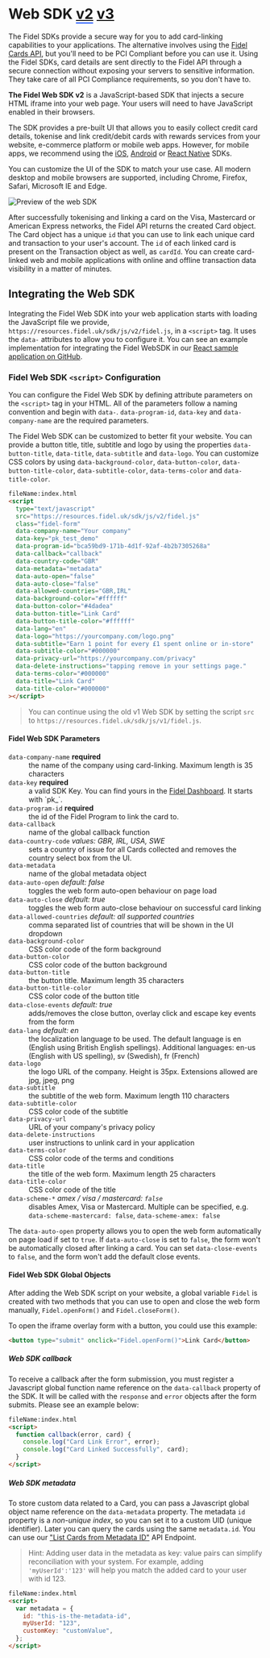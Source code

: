 # Web SDK <a style="border-bottom: 2px solid #0048ff;" class="improve-docs" href="/select/sdks/web/v2">v2</a> <a style="margin-right: auto; color: #111;" class="improve-docs" href="/select/sdks/web/v3">v3</a>

The Fidel SDKs provide a secure way for you to add card-linking capabilities to your applications. The alternative involves using the [Fidel Cards API](https://reference.fidel.uk/reference/create-card), but you'll need to be PCI Compliant before you can use it. Using the Fidel SDKs, card details are sent directly to the Fidel API through a secure connection without exposing your servers to sensitive information. They take care of all PCI Compliance requirements, so you don't have to.

**The Fidel Web SDK v2** is a JavaScript-based SDK that injects a secure HTML iframe into your web page. Your users will need to have JavaScript enabled in their browsers.

The SDK provides a pre-built UI that allows you to easily collect credit card details, tokenise and link credit/debit cards with rewards services from your website, e-commerce platform or mobile web apps. However, for mobile apps, we recommend using the [iOS](/select/sdks/ios/guide-v2), [Android](/select/sdks/android/guide-v2) or [React Native](/select/sdks/react-native/guide-v2) SDKs.

You can customize the UI of the SDK to match your use case. All modern desktop and mobile browsers are supported, including Chrome, Firefox, Safari, Microsoft IE and Edge.

<img src="https://docs.fidel.uk/assets/images/sdk_web.png" srcset="https://docs.fidel.uk/assets/images/sdk_web.png, https://docs.fidel.uk/assets/images/sdk_web@2x.png 2x" alt="Preview of the web SDK" />

After successfully tokenising and linking a card on the Visa, Mastercard or American Express networks, the Fidel API returns the created Card object. The Card object has a unique `id` that you can use to link each unique card and transaction to your user's account. The `id` of each linked card is present on the Transaction object as well, as `cardId`. You can create card-linked web and mobile applications with online and offline transaction data visibility in a matter of minutes.

## Integrating the Web SDK

Integrating the Fidel Web SDK into your web application starts with loading the JavaScript file we provide, `https://resources.fidel.uk/sdk/js/v2/fidel.js`, in a `<script>` tag. It uses the `data-` attributes to allow you to configure it. You can see an example implementation for integrating the Fidel WebSDK in our [React sample application on GitHub](https://github.com/FidelLimited/fidel-api-sample-app/blob/main/src/components/CreateTransaction.js#L11-L30).

### Fidel Web SDK `<script>` Configuration

You can configure the Fidel Web SDK by defining attribute parameters on the `<script>` tag in your HTML. All of the parameters follow a naming convention and begin with `data-`. `data-program-id`, `data-key` and `data-company-name` are the required parameters.

The Fidel Web SDK can be customized to better fit your website. You can provide a button title, title, subtitle and logo by using the properties `data-button-title`, `data-title`, `data-subtitle` and `data-logo`. You can customize CSS colors by using `data-background-color`, `data-button-color`, `data-button-title-color`, `data-subtitle-color`, `data-terms-color` and `data-title-color`.

```html
fileName:index.html
<script
  type="text/javascript"
  src="https://resources.fidel.uk/sdk/js/v2/fidel.js"
  class="fidel-form"
  data-company-name="Your company"
  data-key="pk_test_demo"
  data-program-id="bca59bd9-171b-4d1f-92af-4b2b7305268a"
  data-callback="callback"
  data-country-code="GBR"
  data-metadata="metadata"
  data-auto-open="false"
  data-auto-close="false"
  data-allowed-countries="GBR,IRL"
  data-background-color="#ffffff"
  data-button-color="#4dadea"
  data-button-title="Link Card"
  data-button-title-color="#ffffff"
  data-lang="en"
  data-logo="https://yourcompany.com/logo.png"
  data-subtitle="Earn 1 point for every £1 spent online or in-store"
  data-subtitle-color="#000000"
  data-privacy-url="https://yourcompany.com/privacy"
  data-delete-instructions="tapping remove in your settings page."
  data-terms-color="#000000"
  data-title="Link Card"
  data-title-color="#000000"
></script>
```

> You can continue using the old v1 Web SDK by setting the script `src` to `https://resources.fidel.uk/sdk/js/v1/fidel.js`.

#### Fidel Web SDK Parameters

<dl>
    <div>
        <dt>
            <span><code>data-company-name</code></span>
		<strong>required</strong>
        </dt>
        <dd>the name of the company using card-linking. Maximum length is 35 characters</dd>
    </div>
    <div>
        <dt>
            <span><code>data-key</code></span>
            <strong>required</strong>
        </dt>
        <dd>a valid SDK Key. You can find yours in the <a href="https://dashboard.fidel.uk/account/plan">Fidel Dashboard</a>. It starts with `pk_`.</dd>
    </div>
    <div>
        <dt>
            <span><code>data-program-id</code></span>
            <strong>required</strong>
        </dt>
        <dd>the id of the Fidel Program to link the card to.</dd>
    </div>
    <div>
        <dt>
            <span><code>data-callback</code></span>
        </dt>
        <dd>name of the global callback function</dd>
    </div>
    <div>
        <dt>
            <span><code>data-country-code</code></span>
            <em>values: GBR, IRL, USA, SWE</em>
        </dt>
        <dd>sets a country of issue for all Cards collected and removes the country select box from the UI.</dd>
    </div>
    <div>
        <dt>
            <span><code>data-metadata</code></span>
        </dt>
        <dd>name of the global metadata object</dd>
    </div>
    <div>
        <dt>
            <span><code>data-auto-open</code></span>
            <em>default: false</em>
        </dt>
        <dd>toggles the web form auto-open behaviour on page load</dd>
    </div>
    <div>
        <dt>
            <span><code>data-auto-close</code></span>
            <em>default: true</em>
        </dt>
        <dd>toggles the web form auto-close behaviour on successful card linking</dd>
    </div>
    <div>
        <dt>
            <span><code>data-allowed-countries</code></span>
            <em>default: all supported countries</em>
        </dt>
        <dd>comma separated list of countries that will be shown in the UI dropdown</dd>
    </div>
    <div>
        <dt>
            <span><code>data-background-color</code></span>
        </dt>
        <dd>CSS color code of the form background</dd>
    </div>
    <div>
        <dt>
            <span><code>data-button-color</code></span>
        </dt>
        <dd>CSS color code of the button background</dd>
    </div>
    <div>
        <dt>
            <span><code>data-button-title</code></span>
        </dt>
        <dd>the button title. Maximum length 35 characters</dd>
    </div>
    <div>
        <dt>
            <span><code>data-button-title-color</code></span>
        </dt>
        <dd>CSS color code of the button title</dd>
    </div>
    <div>
        <dt>
            <span><code>data-close-events</code></span>
            <em>default: true</em>
        </dt>
        <dd>adds/removes the close button, overlay click and escape key events from the form</dd>
    </div>
    <div>
        <dt>
            <span><code>data-lang</code></span>
            <em>default: en</em>
        </dt>
        <dd>the localization language to be used. The default language is en (English using British English spellings). Additional languages: en-us (English with US spelling), sv (Swedish), fr (French)</dd>
    </div>
    <div>
        <dt>
            <span><code>data-logo</code></span>
        </dt>
        <dd>the logo URL of the company. Height is 35px. Extensions allowed are jpg, jpeg, png</dd>
    </div>
    <div>
        <dt>
            <span><code>data-subtitle</code></span>
        </dt>
        <dd>the subtitle of the web form. Maximum length 110 characters</dd>
    </div>
    <div>
        <dt>
            <span><code>data-subtitle-color</code></span>
        </dt>
        <dd>CSS color code of the subtitle</dd>
    </div>
    <div>
        <dt>
            <span><code>data-privacy-url</code></span>
        </dt>
        <dd>URL of your company's privacy policy</dd>
    </div>
    <div>
        <dt>
            <span><code>data-delete-instructions</code></span>
        </dt>
        <dd>user instructions to unlink card in your application</dd>
    </div>
    <div>
        <dt>
            <span><code>data-terms-color</code></span>
        </dt>
        <dd>CSS color code of the terms and conditions</dd>
    </div>
    <div>
        <dt>
            <span><code>data-title</code></span>
        </dt>
        <dd>the title of the web form. Maximum length 25 characters</dd>
    </div>
    <div>
        <dt>
            <span><code>data-title-color</code></span>
        </dt>
        <dd>CSS color code of the title</dd>
    </div>
    <div>
        <dt>
            <span><code>data-scheme-*</code></span>
            <em>amex / visa / mastercard: <code>false</code></em>
        </dt>
        <dd>disables Amex, Visa or Mastercard. Multiple can be specified, e.g. <code>data-scheme-mastercard: false</code>, <code>data-scheme-amex: false</code></dd>
    </div>
</dl>

The `data-auto-open` property allows you to open the web form automatically on page load if set to `true`. If `data-auto-close` is set to `false`, the form won't be automatically closed after linking a card. You can set `data-close-events` to `false`, and the form won't add the default close events.

#### Fidel Web SDK Global Objects

After adding the Web SDK script on your website, a global variable `Fidel` is created with two methods that you can use to open and close the web form manually, `Fidel.openForm()` and `Fidel.closeForm()`.

To open the iframe overlay form with a button, you could use this example:

```html
<button type="submit" onclick="Fidel.openForm()">Link Card</button>
```

##### Web SDK callback

To receive a callback after the form submission, you must register a Javascript global function name reference on the `data-callback` property of the SDK. It will be called with the `response` and `error` objects after the form submits. Please see an example below:

```html
fileName:index.html
<script>
  function callback(error, card) {
    console.log("Card Link Error", error);
    console.log("Card Linked Successfully", card);
  }
</script>
```

##### Web SDK metadata

To store custom data related to a Card, you can pass a Javascript global object name reference on the `data-metadata` property. The metadata `id` property is a _non-unique index_, so you can set it to a custom UID (unique identifier). Later you can query the cards using the same `metadata.id`. You can use our ["List Cards from Metadata ID"](https://reference.fidel.uk/v1/reference/list-cards-from-metadata-id) API Endpoint.

> Hint: Adding user data in the metadata as key: value pairs can simplify reconciliation with your system. For example, adding `'myUserId':'123'` will help you match the added card to your user with id 123.

```html
fileName:index.html
<script>
  var metadata = {
    id: "this-is-the-metadata-id",
    myUserId: "123",
    customKey: "customValue",
  };
</script>
```
